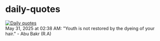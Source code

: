 # daily-quotes
[![Daily quotes](https://github.com/ceepu8/daily-quotes/actions/workflows/daily-quote.yml/badge.svg)](https://github.com/ceepu8/daily-quotes/actions/workflows/daily-quote.yml)<br/>
May 31, 2025 at 02:38 AM: "Youth is not restored by the dyeing of your hair." - Abu Bakr (R.A)
